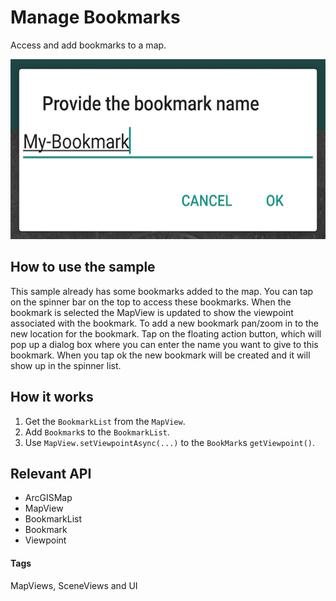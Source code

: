 # Manage Bookmarks
Access and add bookmarks to a map.

![Manage Bookmarks App](manage-bookmarks.png)

## How to use the sample
This sample already has some bookmarks added to the map. You can tap on the spinner bar on the top to access these bookmarks. When the bookmark is selected the MapView is updated to show the viewpoint associated with the bookmark. To add a new bookmark pan/zoom in to the new location for the bookmark. Tap on the floating action button, which will pop up a dialog box where you can enter the name you want to give to this bookmark. When you tap ok the new bookmark will be created and it will show up in the spinner list.

## How it works
1. Get the `BookmarkList` from the `MapView`.
1. Add `Bookmark`s to the `BookmarkList`.
1. Use `MapView.setViewpointAsync(...)` to the `BookMark`s `getViewpoint()`.

## Relevant API
* ArcGISMap
* MapView
* BookmarkList
* Bookmark
* Viewpoint

#### Tags
MapViews, SceneViews and UI